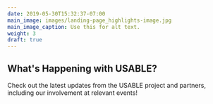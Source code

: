 ```yaml
---
date: 2019-05-30T15:32:37-07:00
main_image: images/landing-page_highlights-image.jpg
main_image_caption: Use this for alt text.
weight: 3
draft: true
---
```


<h2>What's Happening with <span class="orange">USABLE</span>?</h2>
<p>Check out the latest updates from the USABLE project and partners, including our involvement at relevant events!</p>

